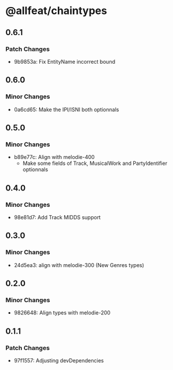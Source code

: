 # @allfeat/chaintypes

## 0.6.1

### Patch Changes

- 9b9853a: Fix EntityName incorrect bound

## 0.6.0

### Minor Changes

- 0a6cd65: Make the IPI/ISNI both optionnals

## 0.5.0

### Minor Changes

- b89e77c: Align with melodie-400
  - Make some fields of Track, MusicalWork and PartyIdentifier optionnals

## 0.4.0

### Minor Changes

- 98e81d7: Add Track MIDDS support

## 0.3.0

### Minor Changes

- 24d5ea3: align with melodie-300 (New Genres types)

## 0.2.0

### Minor Changes

- 9826648: Align types with melodie-200

## 0.1.1

### Patch Changes

- 97f1557: Adjusting devDependencies

